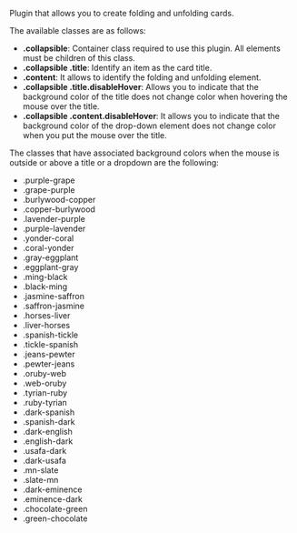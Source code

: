 Plugin that allows you to create folding and unfolding cards.

The available classes are as follows:
- **.collapsible**: Container class required to use this plugin. All elements must be children of this class.
- **.collapsible .title**: Identify an item as the card title.
- **.content**: It allows to identify the folding and unfolding element.
- **.collapsible .title.disableHover**: Allows you to indicate that the background color of the title does not change color when hovering the mouse over the title.
- **.collapsible .content.disableHover**: It allows you to indicate that the background color of the drop-down element does not change color when you put the mouse over the title.

The classes that have associated background colors when the mouse is outside or above a title or a dropdown are the following:
- .purple-grape
<span style="background-color: #63768d; height: 100px;"></span>
- .grape-purple
- .burlywood-copper
- .copper-burlywood
- .lavender-purple
- .purple-lavender
- .yonder-coral
- .coral-yonder
- .gray-eggplant
- .eggplant-gray
- .ming-black
- .black-ming
- .jasmine-saffron
- .saffron-jasmine
- .horses-liver
- .liver-horses
- .spanish-tickle
- .tickle-spanish
- .jeans-pewter
- .pewter-jeans
- .oruby-web
- .web-oruby
- .tyrian-ruby
- .ruby-tyrian
- .dark-spanish
- .spanish-dark
- .dark-english
- .english-dark
- .usafa-dark
- .dark-usafa
- .mn-slate
- .slate-mn
- .dark-eminence
- .eminence-dark
- .chocolate-green
- .green-chocolate
